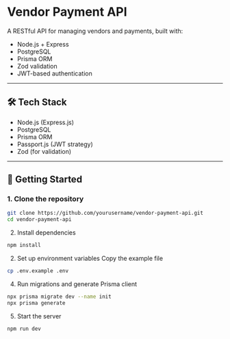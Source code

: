 # Vendor Payment API

A RESTful API for managing vendors and payments, built with:

- Node.js + Express
- PostgreSQL
- Prisma ORM
- Zod validation
- JWT-based authentication

---

## 🛠 Tech Stack

- Node.js (Express.js)
- PostgreSQL
- Prisma ORM
- Passport.js (JWT strategy)
- Zod (for validation)

---

## 🚀 Getting Started

### 1. Clone the repository

```bash
git clone https://github.com/yourusername/vendor-payment-api.git
cd vendor-payment-api
```

2. Install dependencies

```bash
npm install
```

2. Set up environment variables
   Copy the example file

```bash
cp .env.example .env
```

4. Run migrations and generate Prisma client

```bash
npx prisma migrate dev --name init
npx prisma generate
```

5. Start the server

```bash
npm run dev
```
